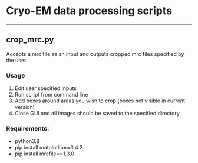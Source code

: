 # Cryo-EM data processing scripts

----

## crop_mrc.py

Accepts a mrc file as an input and outputs cropped mrc files specified by the user.

### Usage

1. Edit user specified inputs
2. Run script from command line
3. Add boxes around areas you wish to crop (boxes not visible in current version)
4. Close GUI and all images should be saved to the specified directory

### Requirements:
* python3.8
* pip install matplotlib==3.4.2
* pip install mrcfile==1.3.0